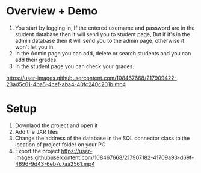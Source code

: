 # Overview + Demo
1. You start by logging in, If the entered username and password are in the student database then it will send you to student page, But if it's in the admin database then it will send you to the admin page, otherwise it won't let you in.
2. In the Admin page you can add, delete or search students and you can add their grades.
3. In the student page you can check your grades.

<https://user-images.githubusercontent.com/108467668/217909422-23ad5c61-4ba5-4cef-aba4-40fc240c201b.mp4>


# Setup
1. Downlaod the project and open it
2. Add the JAR files
3. Change the address of the database in the SQL connector class to the location of project folder on your PC
4. Export the project
<https://user-images.githubusercontent.com/108467668/217907182-41709a93-d69f-4696-9d43-6eb7c7aa2561.mp4>
